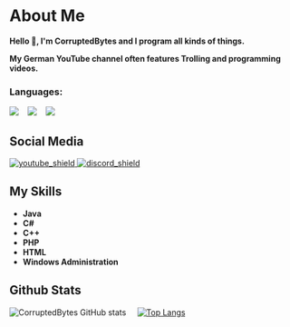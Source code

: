 [youtube_shield]: https://img.shields.io/badge/YouTube-red
[discord_shield]: https://img.shields.io/badge/Discord-blue
[youtube]: https://youtube.com/c/CorruptedBytes
[discord]: https://discord.io/CorruptedBytes

# About Me
**Hello 👋,
I'm CorruptedBytes and I program all kinds of things.**

**My German YouTube channel often features Trolling and programming videos.**


### Languages:
<p>
<a href="#"><img src="https://github.com/yammadev/flag-icons/raw/master/png/RU@2x.png?raw=true" /></a>
&nbsp;&nbsp;
<a href="#"><img src="https://github.com/yammadev/flag-icons/raw/master/png/DE@2x.png?raw=true" /></a>
&nbsp;&nbsp;
<a href="#"><img src="https://github.com/yammadev/flag-icons/raw/master/png/GB@2x.png?raw=true" /></a>
</p>

## Social Media
[ ![youtube_shield][] ][youtube]
[ ![discord_shield][] ][discord]


## My Skills
- **Java**
- **C#**
- **C++**
- **PHP**
- **HTML**
- **Windows Administration**

## Github Stats

  
![CorruptedBytes GitHub stats](https://github-readme-stats.vercel.app/api?username=CorruptedBytes&show_icons=true&theme=radical&title_color=cc0000&text_color=ffffff&icon_color=800000)  &nbsp;&nbsp;&nbsp;  [![Top Langs](https://github-readme-stats.vercel.app/api/top-langs/?username=CorruptedBytes&show_icons=true&bg_color=141321&layout=compact&title_color=ffffff&text_color=ffffff&icon_color=800000)](https://github.com/anuraghazra/github-readme-stats)


